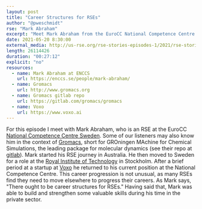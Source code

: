 ```yaml
---
layout: post
title: "Career Structures for RSEs"
author: "@pweschmidt"
rse: "Mark Abraham"
excerpt: "Meet Mark Abraham from the EuroCC National Competence Centre Sweden and one of the guardians of the Gromacs open source library."
date: 2021-05-20 8:30:00
external_media: http://us-rse.org/rse-stories-episodes-1/2021/rse-stories-mark-abraham-episode-60.mp3
length: 26114426
duration: "00:27:12"
explicit: "no"
resources:
  - name: Mark Abraham at ENCCS
    url: https://enccs.se/people/mark-abraham/
  - name: Gromacs 
    url: http://www.gromacs.org
  - name: Gromacs gitlab repo
    url: https://gitlab.com/gromacs/gromacs 
  - name: Voxo
    url: https://www.voxo.ai
--- 
```


For this episode I meet with Mark Abraham, who is an RSE at the EuroCC [National Competence Centre Sweden](https://enccs.se/people/mark-abraham/). Some of our listeners may also know him in the context of [Gromacs](http://www.gromacs.org), short for GROningen MAchine for Chemical Simulations, the leading package for molecular dynamics (see their repo at [gitlab](https://gitlab.com/gromacs/gromacs)).
Mark started his RSE journey in Australia. He then moved to Sweden for a role at the [Royal Institute of Technology](https://www.kth.se) in Stockholm. After a brief period at a startup at [Voxo](https://www.voxo.ai) he returned to his current position at the National Competence Centre. This career progression is not unusual, as many RSEs find they need to move elsewhere to progress their careers. As Mark says, "There ought to be career structures for RSEs." Having said that, Mark was able to build and strengthen some valuable skills during his time in the private sector.

